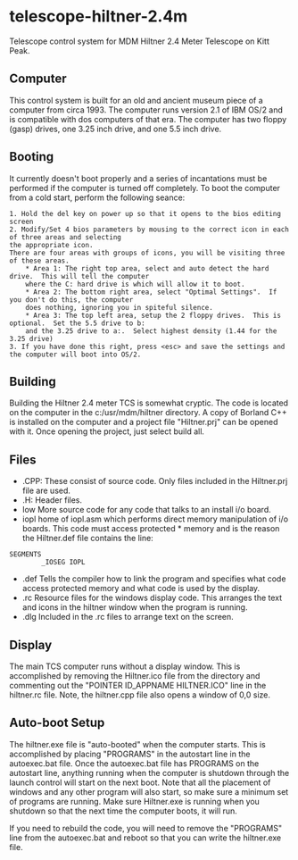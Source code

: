 # telescope-hiltner-2.4m
Telescope control system for MDM Hiltner 2.4 Meter Telescope on Kitt Peak.

## Computer

This control system is built for an old and ancient museum piece of a computer from circa 1993.
The computer runs version 2.1 of IBM OS/2 and is compatible with dos computers of that era.
The computer has two floppy (gasp) drives, one 3.25 inch drive, and one 5.5 inch drive.

## Booting

It currently doesn't boot properly and a series of incantations must be performed if the computer is turned off completely.
To boot the computer from a cold start, perform the following seance:

    1. Hold the del key on power up so that it opens to the bios editing screen
    2. Modify/Set 4 bios parameters by mousing to the correct icon in each of three areas and selecting 
    the appropriate icon.
    There are four areas with groups of icons, you will be visiting three of these areas.
        * Area 1: The right top area, select and auto detect the hard drive.  This will tell the computer 
        where the C: hard drive is which will allow it to boot.
        * Area 2: The bottom right area, select "Optimal Settings".  If you don't do this, the computer 
        does nothing, ignoring you in spiteful silence.
        * Area 3: The top left area, setup the 2 floppy drives.  This is optional.  Set the 5.5 drive to b: 
        and the 3.25 drive to a:.  Select highest density (1.44 for the 3.25 drive)
    3. If you have done this right, press <esc> and save the settings and the computer will boot into OS/2.

## Building

Building the Hiltner 2.4 meter TCS is somewhat cryptic.  The code is located on the computer in the c:/usr/mdm/hiltner directory.
A copy of Borland C++ is installed on the computer and a project file "Hiltner.prj" can be opened with it.
Once opening the project, just select build all.

## Files

* .CPP:  These consist of source code.  Only files included in the Hiltner.prj file are used.
* .H:    Header files.
* low     More source code for any code that talks to an install i/o board.
* iopl    home of iopl.asm which performs direct memory manipulation of i/o boards.  This code must access protected * memory and is the reason the Hiltner.def file contains the line:
```
SEGMENTS
        _IOSEG IOPL
```
* .def   Tells the compiler how to link the program and specifies what code access protected memory and what code is used by the display.
* .rc    Resource files for the windows display code.  This arranges the text and icons in the hiltner window when the program is running.
* .dlg   Included in the .rc files to arrange text on the screen.

## Display

The main TCS computer runs without a display window.
This is accomplished by removing the Hiltner.ico file from the directory and commenting out the "POINTER ID_APPNAME HILTNER.ICO" line in the hiltner.rc file.
Note, the hiltner.cpp file also opens a window of 0,0 size.

## Auto-boot Setup

The hiltner.exe file is "auto-booted" when the computer starts.  This is accomplished by placing "PROGRAMS" in the autostart line in the autoexec.bat file.
Once the autoexec.bat file has PROGRAMS on the autostart line, anything running when the computer is shutdown through the launch control will start on the next boot.
Note that all the placement of windows and any other program will also start, so make sure a minimum set of programs are running.
Make sure Hiltner.exe is running when you shutdown so that the next time the computer boots, it will run.

If you need to rebuild the code, you will need to remove the "PROGRAMS" line from the autoexec.bat and reboot so that you can write the hiltner.exe file.



